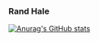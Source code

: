 ### Rand Hale

[![Anurag's GitHub stats](https://github-readme-stats.vercel.app/api?username=prophetrand)](https://github.com/anuraghazra/github-readme-stats)
